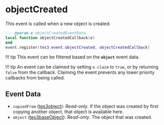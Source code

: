 # objectCreated
<div class="search_terms" style="display: none">objectcreated</div>

<!---
	This file is autogenerated. Do not edit this file manually. Your changes will be ignored.
	More information: https://github.com/MWSE/MWSE/tree/master/docs
-->

This event is called when a new object is created.

```lua
--- @param e objectCreatedEventData
local function objectCreatedCallback(e)
end
event.register(tes3.event.objectCreated, objectCreatedCallback)
```

!!! tip
	This event can be filtered based on the **`object`** event data.

!!! tip
	An event can be claimed by setting `e.claim` to `true`, or by returning `false` from the callback. Claiming the event prevents any lower priority callbacks from being called.

## Event Data

* `copiedFrom` ([tes3object](../types/tes3object.md)): *Read-only*. If the object was created by first copying another object, that object is available here.
* `object` ([tes3baseObject](../types/tes3baseObject.md)): *Read-only*. The object that was created.

